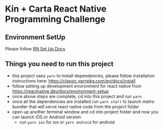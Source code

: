 # Kin + Carta React Native Programming Challenge

## Environment SetUp

Please follow [RN Set Up Docs](https://reactnative.dev/docs/environment-setup)

## Things you need to run this project

- this project uses `yarn` to install dependencies, please follow installation instructions here: https://classic.yarnpkg.com/en/docs/install
- follow setting up development environment for react native from https://reactnative.dev/docs/environment-setup
- once above steps are complete, cd into this project and run `yarn`
- once all the dependencies are installed run `yarn start` to launch metro bundler that will serve react native code from the project folder
- open up another terminal window and cd into project folder and now you can launch iOS or Android version
  - run `yarn ios` for ios or `yarn android` for android
